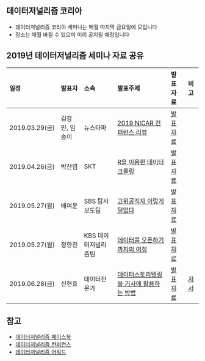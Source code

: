 데이터저널리즘 코리아
---
- 데이터저널리즘 코리아 세미나는 매월 마지막 금요일에 모입니다
- 장소는 매월 바뀔 수 있으며 미리 공지될 예정입니다

2019년 데이터저널리즘 세미나 자료 공유
---

| 일정 | 발표자 | 소속 | 발표주제 | 발표자료 | 비고 |
|:--|:--|:--|:--|:--|:--|
| 2019.03.29(금) | 김강민, 임송이 | 뉴스타파 | [2019 NICAR 컨퍼런스 리뷰](https://www.facebook.com/events/1038802256321056/) | [발표자료](https://drive.google.com/open?id=1je4WA0NpzTfusDDQpBCzL6zRpyLGGiO9) |  |
| 2019.04.26(금) | 박찬엽 | SKT | [R을 이용한 데이터크롤링](https://www.facebook.com/events/429224661144963/) | [발표자료](https://github.com/mrchypark/djk-collect-data-with-r?fbclid=IwAR0kygfc7OviytACXDCm_x7dLT87lpY8OvbPhz8d4pV1G_BgTdJ_3Aqkqxc) |  |
| 2019.05.27(월) | 배여운 | SBS 탐사보도팀 | [고위공직자 이렇게 털었다](https://www.facebook.com/events/402903986963111/) | [발표자료](https://drive.google.com/file/d/18PSOCWi1dh_aueoPOysyPYw6Qv3ag86U/view?usp=sharing) |  |
| 2019.05.27(월) | 정한진 | KBS 데이터저널리즘팀 | [데이터를 오픈하기까지의 여정](https://www.facebook.com/events/402903986963111/) | [발표자료](https://drive.google.com/open?id=188_kh33VJp7sz46eqPm74RBpEor4lnt5r6H08TJVlMg) |  |
| 2019.06.28(금) | 신현호 | 데이터전문가 | [데이터스토리텔링을 기사에 활용하는 방법](https://www.facebook.com/events/325197241738595/) | [발표자료](https://drive.google.com/open?id=1yKW0kiIb_vuw6p0PbwcjgFsRQi632q6G) | [저서](http://www.yes24.com/Product/Goods/70148576) |

참고
---

- [데이터저널리즘 페이스북](https://www.facebook.com/groups/DataJournalismKR/)
- [데이터저널리즘 컨퍼런스](http://djcon.kr/home/conference/)
- [데이터저널리즘 어워드](http://datajournalismawards.kr/)